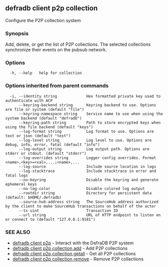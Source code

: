 ## defradb client p2p collection

Configure the P2P collection system

### Synopsis

Add, delete, or get the list of P2P collections.
The selected collections synchronize their events on the pubsub network.

### Options

```
  -h, --help   help for collection
```

### Options inherited from parent commands

```
  -i, --identity string             Hex formatted private key used to authenticate with ACP
      --keyring-backend string      Keyring backend to use. Options are file or system (default "file")
      --keyring-namespace string    Service name to use when using the system backend (default "defradb")
      --keyring-path string         Path to store encrypted keys when using the file backend (default "keys")
      --log-format string           Log format to use. Options are text or json (default "text")
      --log-level string            Log level to use. Options are debug, info, error, fatal (default "info")
      --log-output string           Log output path. Options are stderr or stdout. (default "stderr")
      --log-overrides string        Logger config overrides. Format <name>,<key>=<val>,...;<name>,...
      --log-source                  Include source location in logs
      --log-stacktrace              Include stacktrace in error and fatal logs
      --no-keyring                  Disable the keyring and generate ephemeral keys
      --no-log-color                Disable colored log output
      --rootdir string              Directory for persistent data (default: $HOME/.defradb)
      --source-hub-address string   The SourceHub address authorized by the client to make SourceHub transactions on behalf of the actor
      --tx uint                     Transaction ID
      --url string                  URL of HTTP endpoint to listen on or connect to (default "127.0.0.1:9181")
```

### SEE ALSO

* [defradb client p2p](defradb_client_p2p.md)	 - Interact with the DefraDB P2P system
* [defradb client p2p collection add](defradb_client_p2p_collection_add.md)	 - Add P2P collections
* [defradb client p2p collection getall](defradb_client_p2p_collection_getall.md)	 - Get all P2P collections
* [defradb client p2p collection remove](defradb_client_p2p_collection_remove.md)	 - Remove P2P collections


